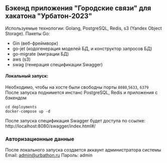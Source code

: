 ## Бэкенд приложения "Городские связи" для хакатона "Урбатон-2023"

Используемые технологии: Golang, PostgreSQL, Redis, s3 (Yandex Object Storage).
Пакеты Go: 
- Gin (веб-фреймворк)
- go-jet (кодогенерация моделей БД, и конструктор запросов БД)
- go-migrate (миграции БД)
- aws (s3)
- swag (генерация спецификации Swagger)

#### Локальный запуск:

Необходимо, чтобы на хосте были свободны порты `8080`,`5633`, `6379`
После запуска поднимется инстанс PostgreSQL, Redis и приложения с бэкендом

```shell
cd deployments
docker-compose up -d 
```

После запуска спецификация Swagger будет доступа по ссылке: http://localhost:8080/swagger/index.html#/

### Авторизационные данные
После локального запуска создается аккаунт администратора системы
Email: admin@urbathon.ru 
Пароль: admin
